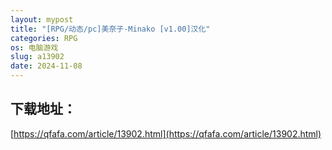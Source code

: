 ```yaml
---
layout: mypost
title: "[RPG/动态/pc]美奈子-Minako [v1.00]汉化"
categories: RPG
os: 电脑游戏
slug: a13902
date: 2024-11-08
---
```


## 下载地址：

[https://qfafa.com/article/13902.html](https://qfafa.com/article/13902.html)


